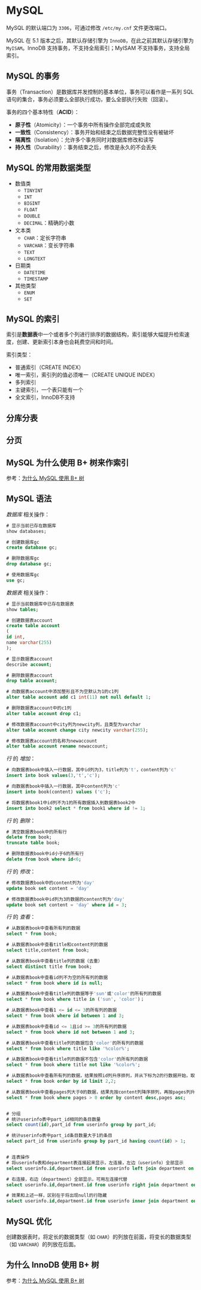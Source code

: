 # MySQL

MySQL 的默认端口为 `3306`，可通过修改 `/etc/my.cnf` 文件更改端口。

MySQL 在 5.1 版本之后，其默认存储引擎为 `InnoDB`，在此之前其默认存储引擎为 `MyISAM`。InnoDB 支持事务，不支持全局索引；MyISAM 不支持事务，支持全局索引。

## MySQL 的事务

事务（Transaction）是数据库并发控制的基本单位，事务可以看作是一系列 SQL 语句的集合，事务必须要么全部执行成功，要么全部执行失败（回滚）。

事务的四个基本特性（**ACID**）：

- **原子性**（Atomicity）：一个事务中所有操作全部完成或失败
- **一致性**（Consistency）：事务开始和结束之后数据完整性没有被破坏
- **隔离性**（Isolation）：允许多个事务同时对数据库修改和读写
- **持久性**（Durability）：事务结束之后，修改是永久的不会丢失

## MySQL 的常用数据类型

- 数值类
  - `TINYINT`
  - `INT`
  - `BIGINT`
  - `FLOAT`
  - `DOUBLE`
  - `DECIMAL`：精确的小数
- 文本类
  - `CHAR`：定长字符串
  - `VARCHAR`：变长字符串
  - `TEXT`
  - `LONGTEXT`
- 日期类
  - `DATETIME`
  - `TIMESTAMP`
- 其他类型
  - `ENUM`
  - `SET`

## MySQL 的索引

索引是**数据表**中一个或者多个列进行排序的数据结构，索引能够大幅提升检索速度，创建、更新索引本身也会耗费空间和时间。

索引类型：

- 普通索引（CREATE INDEX）
- 唯一索引，索引列的值必须唯一（CREATE UNIQUE INDEX）
- 多列索引
- 主键索引，一个表只能有一个
- 全文索引，InnoDB不支持

## 分库分表

## 分页

## MySQL 为什么使用 B+ 树来作索引

参考：[为什么 MySQL 使用 B+ 树](https://draveness.me/whys-the-design-mysql-b-plus-tree/)

## MySQL 语法

*数据库* 相关操作：

```SQL
# 显示当前已存在数据库
show databases;

# 创建数据库gc
create database gc;

# 删除数据库gc
drop database gc;

# 使用数据库gc
use gc;
```

*数据表* 相关操作：

```SQL
# 显示当前数据库中已存在数据表
show tables;

# 创建数据表account
create table account
(
id int,
name varchar(255)
);

# 显示数据表account
describe account;

# 删除数据表account
drop table account;

# 向数据表account中添加整形且不为空默认为1的c1列
alter table account add c1 int(11) not null default 1;

# 删除数据表account中的c1列
alter table account drop c1;

# 修改数据表account中city列为newcity列，且类型为varchar
alter table account change city newcity varchar(255);

# 修改数据表account的名称为newaccount
alter table account rename newaccount;
```

*行* 的 *增加*：

```SQL
# 向数据表book中插入一行数据，其中id列为3，title列为't'，content列为'c'
insert into book values(3,'t','c');

# 向数据表book中插入一行数据，其中content列为'c'
insert into book(content) values ('c');

# 将数据表book1中id列不为1的所有数据插入到数据表book2中
insert into book2 select * from book1 where id != 1;
```

*行* 的 *删除*：

```SQL
# 清空数据表book中的所有行
delete from book;
truncate table book;

# 删除数据表book中id小于6的所有行
delete from book where id<6;
```

*行* 的 *修改*：

```SQL
# 修改数据表book中的content列为'day'
update book set content = 'day'

# 修改数据表book中id列为3的数据的content列为'day'
update book set content = 'day' where id = 3;
```

*行* 的 *查看*：

```SQL
# 从数据表book中查看所有列的数据
select * from book;

# 从数据表book中查看title和content列的数据
select title,content from book;

# 从数据表book中查看title列的数据（去重）
select distinct title from book;

# 从数据表book中查看id列不为空的所有列的数据
select * from book where id is null;

# 从数据表book中查看title列的数据等于'sun'或'color'的所有列的数据
select * from book where title in ('sun', 'color')；

# 从数据表book中查看1 <= id <= 3的所有列的数据
select * from book where id between 1 and 3;

# 从数据表book中查看id <= 1且id >= 3的所有列的数据
select * from book where id not between 1 and 3;

# 从数据表book中查看title列的数据包含'color'的所有列的数据
select * from book where title like '%color%';

# 从数据表book中查看title列的数据不包含'color'的所有列的数据
select * from book where title not like '%color%';

# 从数据表book中查看所有列的数据，结果按照id列升序排列，并从下标为2的行数据开始，取2行
select * from book order by id limit 2,2;

# 从数据表book中查看pages列大于0的数据，结果先按content列降序排列，再按pages列升序排列
select * from book where pages > 0 order by content desc,pages asc;


# 分组
# 统计userinfo表中part_id相同的条目数量
select count(id),part_id from userinfo group by part_id;

# 统计userinfo表中part_id条目数量大于1的条目
select part_id from userinfo group by part_id having count(id) > 1;


# 连表操作
# 将userinfo表和department表连接起来显示，左连接，左边（userinfo）全部显示
select userinfo.id,department.id from userinfo left join department on userinfo.part_id = department.id;

# 右连接，右边（department）全部显示，可用左连接代替
select userinfo.id,department.id from userinfo right join department on userinfo.part_id = department.id;

# 效果和上述一样，区别在于将出现null的行隐藏
select userinfo.id,department.id from userinfo inner join department on userinfo.part_id = department.id;
```

## MySQL 优化

创建数据表时，将定长的数据类型（如 `CHAR`）的列放在前面，将变长的数据类型（如 `VARCHAR`）的列放在后面。

## 为什么 InnoDB 使用 B+ 树

参考：[为什么 MySQL 使用 B+ 树](https://draveness.me/whys-the-design-mysql-b-plus-tree/)
